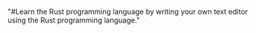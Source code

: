 "#Learn the Rust programming language by writing your own text editor using the Rust programming language." 
